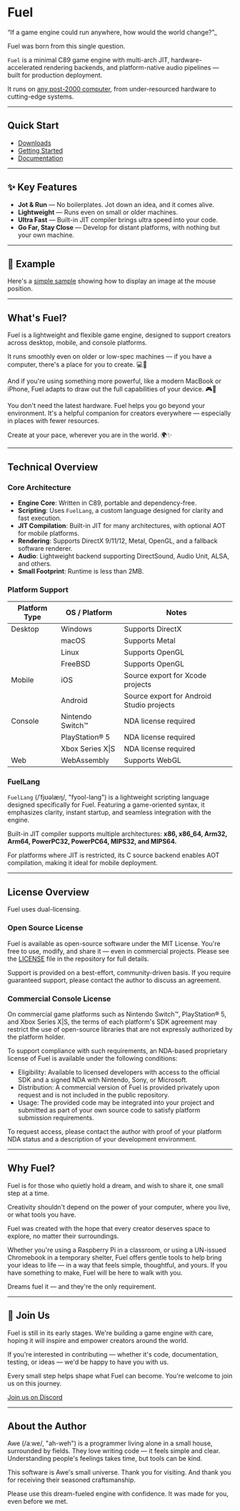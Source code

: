 Fuel
====

“If a game engine could run anywhere, how would the world change?”_

Fuel was born from this single question.

`Fuel` is a minimal C89 game engine with multi-arch JIT,
hardware-accelerated rendering backends, and platform-native audio
pipelines — built for production deployment.

It runs on [any post-2000 computer,](docs/porting.md)
from under-resourced hardware to cutting-edge systems.

---

## Quick Start

* [Downloads](https://github.com/awemorris/fuel/releases)
* [Getting Started](docs/gettingstarted.md)
* [Documentation](docs/index.md)

---

## ✨ Key Features

* **Jot & Run** — No boilerplates. Jot down an idea, and it comes alive.
* **Lightweight** — Runs even on small or older machines.
* **Ultra Fast** — Built-in JIT compiler brings ultra speed into your code.
* **Go Far, Stay Close** — Develop for distant platforms, with nothing but your own machine.

---

## 🧪 Example

Here's a [simple sample](sample/main.fuel) showing how to display an
image at the mouse position.

---

## What's Fuel?

Fuel is a lightweight and flexible game engine, designed to support
creators across desktop, mobile, and console platforms.

It runs smoothly even on older or low-spec machines — if you have a
computer, there's a place for you to create. 💻🌱

And if you're using something more powerful, like a modern MacBook or
iPhone, Fuel adapts to draw out the full capabilities of your
device. 🎮📱

You don't need the latest hardware. Fuel helps you go beyond your
environment. It's a helpful companion for creators everywhere —
especially in places with fewer resources.

Create at your pace, wherever you are in the world. 🌍✨

---

## Technical Overview

### Core Architecture

* **Engine Core**: Written in C89, portable and dependency-free.
* **Scripting**: Uses `FuelLang`, a custom language designed for clarity and fast execution.
* **JIT Compilation**: Built-in JIT for many architectures, with optional AOT for mobile platforms.
* **Rendering**: Supports DirectX 9/11/12, Metal, OpenGL, and a fallback software renderer.
* **Audio**: Lightweight backend supporting DirectSound, Audio Unit, ALSA, and others.
* **Small Footprint**: Runtime is less than 2MB.

### Platform Support

|Platform Type  |OS / Platform       |Notes                                     |
|---------------|--------------------|------------------------------------------|
|Desktop        |Windows             |Supports DirectX                          |
|               |macOS               |Supports Metal                            |
|               |Linux               |Supports OpenGL                           |
|               |FreeBSD             |Supports OpenGL                           |
|Mobile         |iOS                 |Source export for Xcode projects          |
|               |Android             |Source export for Android Studio projects |
|Console        |Nintendo Switch™   |NDA license required                      |
|               |PlayStation® 5     |NDA license required                      |
|               |Xbox Series X\|S    |NDA license required                      |
|Web            |WebAssembly         |Supports WebGL                            |

### FuelLang

`FuelLang` (/ˈfjʊəlæŋ/, "fyool-lang") is a lightweight scripting
language designed specifically for Fuel. Featuring a game-oriented
syntax, it emphasizes clarity, instant startup, and seamless
integration with the engine.

Built-in JIT compiler supports multiple architectures:
**x86, x86_64, Arm32, Arm64, PowerPC32, PowerPC64, MIPS32, and MIPS64.**

For platforms where JIT is restricted, its C source backend enables
AOT compilation, making it ideal for mobile deployment.

---

## License Overview

Fuel uses dual-licensing.

### Open Source License

Fuel is available as open-source software under the MIT License.
You're free to use, modify, and share it — even in commercial projects.
Please see the [LICENSE](LICENSE) file in the repository for full details.

Support is provided on a best-effort, community-driven basis.
If you require guaranteed support, please contact the author to discuss an agreement.

### Commercial Console License

On commercial game platforms such as Nintendo Switch™, PlayStation® 5,
and Xbox Series X|S, the terms of each platform's SDK agreement may
restrict the use of open-source libraries that are not expressly
authorized by the platform holder.

To support compliance with such requirements, an NDA-based proprietary
license of Fuel is available under the following conditions:

* Eligibility: Available to licensed developers with access to the official SDK and a signed NDA with Nintendo, Sony, or Microsoft.
* Distribution: A commercial version of Fuel is provided privately upon request and is not included in the public repository.
* Usage: The provided code may be integrated into your project and submitted as part of your own source code to satisfy platform submission requirements.

To request access, please contact the author with proof of your platform NDA status and a description of your development environment.

---

## Why Fuel?

Fuel is for those who quietly hold a dream, and wish to share it, one
small step at a time.

Creativity shouldn't depend on the power of your computer, where you
live, or what tools you have.

Fuel was created with the hope that every creator deserves space to
explore, no matter their surroundings.

Whether you're using a Raspberry Pi in a classroom, or using a
UN-issued Chromebook in a temporary shelter, Fuel offers gentle tools
to help bring your ideas to life — in a way that feels simple,
thoughtful, and yours. If you have something to make, Fuel will be
here to walk with you.

Dreams fuel it — and they're the only requirement.

---

## 🤝 Join Us

Fuel is still in its early stages. We're building a game engine with
care, hoping it will inspire and empower creators around the world.

If you're interested in contributing — whether it's code,
documentation, testing, or ideas — we'd be happy to have you with us.

Every small step helps shape what Fuel can become. You're welcome to
join us on this journey.

[Join us on Discord](https://discord.gg/ybHWSqDVEX)

---

## About the Author

Awe (/aːwe/, "ah-weh") is a programmer living alone in a small house,
surrounded by fields. They love writing code — it feels simple and
clear.  Understanding people's feelings takes time, but tools can be
kind.

This software is Awe's small universe. Thank you for visiting. And
thank you for receiving their seasoned craftsmanship.

Please use this dream-fueled engine with confidence.
It was made for you, even before we met.
